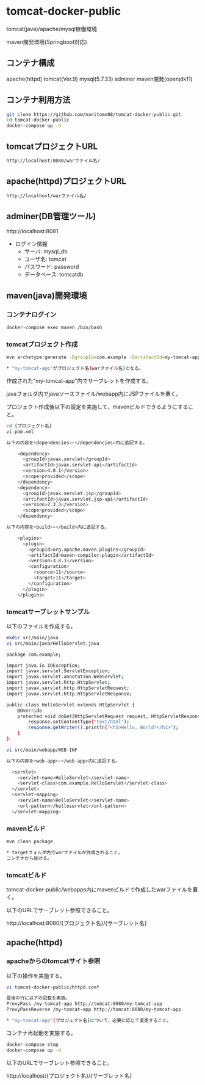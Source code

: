 # tomcat-docker-public

tomcat(java)/apache/mysql稼働環境

maven開発環境(Springboot対応)

## コンテナ構成

apache(httpd)
tomcat(Ver.9)
mysql(5.7.33)
adminer
maven開発(openjdk11)

## コンテナ利用方法

```bash
git clone https://github.com/naritomo08/tomcat-docker-public.git
cd tomcat-docker-public
docker-compose up -d
```

## tomcatプロジェクトURL

```bash
http://localhost:8080/warファイル名/
```

## apache(httpd)プロジェクトURL

```bash
http://localhost/warファイル名/
```

## adminer(DB管理ツール)

http://localhost:8081

* ログイン情報
  - サーバ: mysql_db
  - ユーザ名: tomcat
  - パスワード: password
  - データベース: tomcatdb

## maven(java)開発環境

### コンテナログイン

```bash
docker-compose exec maven /bin/bash
```

### tomcatプロジェクト作成

```bash
mvn archetype:generate -DgroupId=com.example -DartifactId=my-tomcat-app -Dversion=1.0-SNAPSHOT -DarchetypeArtifactId=maven-archetype-webapp

* "my-tomcat-app"がプロジェクト名(warファイル名)となる。
```

作成された"my-tomcat-app"内でサーブレットを作成する。

javaフォルダ内でjavaソースファイル/webapp内にJSPファイルを置く。

プロジェクト作成後以下の設定を実施して、mavenビルドできるようにすること。

```bash
cd {プロジェクト名}
vi pom.xml

以下の内容を<dependencies>~</dependencies>内に追記する。

    <dependency>
      <groupId>javax.servlet</groupId>
      <artifactId>javax.servlet-api</artifactId>
      <version>4.0.1</version>
      <scope>provided</scope>
    </dependency>
    <dependency>
      <groupId>javax.servlet.jsp</groupId>
      <artifactId>javax.servlet.jsp-api</artifactId>
      <version>2.3.3</version>
      <scope>provided</scope>
    </dependency>

以下の内容を<build>~</build>内に追記する。

    <plugins>
      <plugin>
        <groupId>org.apache.maven.plugins</groupId>
        <artifactId>maven-compiler-plugin</artifactId>
        <version>3.8.1</version>
        <configuration>
          <source>11</source>
          <target>11</target>
        </configuration>
      </plugin>
    </plugins>
```

### tomcatサーブレットサンプル

以下のファイルを作成する。

```bash
mkdir src/main/java
vi src/main/java/HelloServlet.java

package com.example;

import java.io.IOException;
import javax.servlet.ServletException;
import javax.servlet.annotation.WebServlet;
import javax.servlet.http.HttpServlet;
import javax.servlet.http.HttpServletRequest;
import javax.servlet.http.HttpServletResponse;

public class HelloServlet extends HttpServlet {
    @Override
    protected void doGet(HttpServletRequest request, HttpServletResponse response) throws ServletException, IOException {
        response.setContentType("text/html");
        response.getWriter().println("<h1>Hello, World!</h1>");
    }
}
```

```bash
vi src/main/webapp/WEB-INF

以下の内容を<web-app>~</web-app>内に追記する。

  <servlet>
    <servlet-name>HelloServlet</servlet-name>
    <servlet-class>com.example.HelloServlet</servlet-class>
  </servlet>
  <servlet-mapping>
    <servlet-name>HelloServlet</servlet-name>
    <url-pattern>/helloservlet</url-pattern>
  </servlet-mapping>
```

### mavenビルド

```bash
mvn clean package

* targetフォルダ内でwarファイルが作成されること。
コンテナから抜ける。
```

### tomcatビルド

tomcat-docker-public/webapps内にmavenビルドで作成したwarファイルを置く。

以下のURLでサーブレット参照できること。

http://localhost:8080/{プロジェクト名}/{サーブレット名}

## apache(httpd)

### apacheからのtomcatサイト参照

以下の操作を実施する。

```bash
vi tomcat-docker-public/httpd.conf

最後の行に以下の記載を実施。
ProxyPass /my-tomcat-app http://tomcat:8080/my-tomcat-app
ProxyPassReverse /my-tomcat-app http://tomcat:8080/my-tomcat-app

* "my-tomcat-app"(プロジェクト名)について、必要に応じて変更すること。
```

コンテナ再起動を実施する。
```bash
docker-compose stop
docker-compose up -d
```

以下のURLでサーブレット参照できること。

http://localhost/{プロジェクト名}/{サーブレット名}
